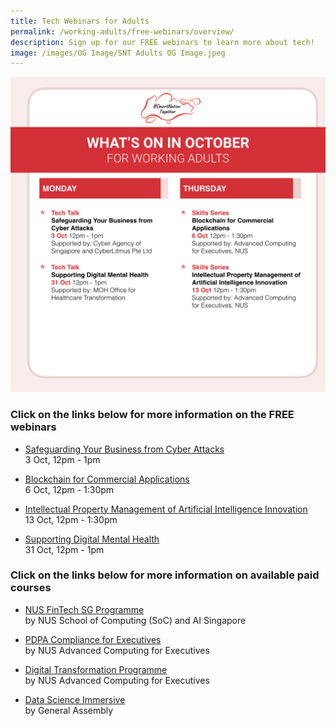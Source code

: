 ```yaml
---
title: Tech Webinars for Adults
permalink: /working-adults/free-webinars/overview/
description: Sign up for our FREE webinars to learn more about tech!
image: /images/OG Image/SNT Adults OG Image.jpeg
---
```

![October webinars for working adults](/images/Oct%202022/WA_Overall.jpeg)

### Click on the links below for more information on the FREE webinars


 * [Safeguarding Your Business from Cyber Attacks](/working-adults/free-webinars/safeguarding-your-business/)<br>
3 Oct, 12pm - 1pm

 * [Blockchain for Commercial Applications](/working-adults/free-webinars/blockchain-commercial-apps/)<br>
6 Oct, 12pm - 1:30pm

 * [Intellectual Property Management of Artificial Intelligence Innovation](/working-adults/free-webinars/ip-mgmt-ai-innovations/)<br>
13 Oct, 12pm - 1:30pm

 * [Supporting Digital Mental Health](/working-adults/free-webinars/supporting-digital-mental-health/)<br>
31 Oct, 12pm - 1pm


###  Click on the links below for more information on available paid courses

* [NUS FinTech SG Programme](/working-adults/fintech/nus-ace)<br>
	by NUS School of Computing (SoC) and AI Singapore

* [PDPA Compliance for Executives](/working-adults/pdpa-compliance/nus-ace)<br>
by NUS Advanced Computing for Executives

* [Digital Transformation Programme](/working-adults/digi-transformation/nus-ace)<br>
 by NUS Advanced Computing for Executives 

* [Data Science Immersive](/working-adults/paid-courses/ga-data-sci) <br>
 by General Assembly